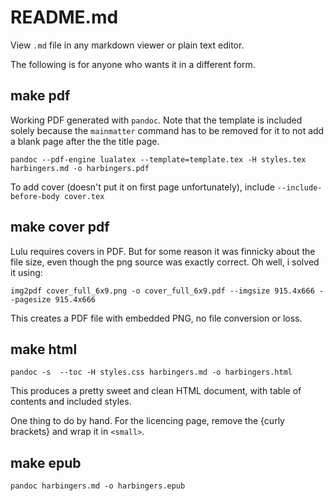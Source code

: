 # README.md

View `.md` file in any markdown viewer or plain text editor.

The following is for anyone who wants it in a different form. 

## make pdf

Working PDF generated with `pandoc`. Note that the template is included solely because the `mainmatter` command has to be removed for it to not add a blank page after the the title page. 

```
pandoc --pdf-engine lualatex --template=template.tex -H styles.tex harbingers.md -o harbingers.pdf
```

To add cover (doesn't put it on first page unfortunately), include `--include-before-body cover.tex`

## make cover pdf

Lulu requires covers in PDF. But for some reason it was finnicky about the file size, even though the png source was exactly correct. Oh well, i solved it using:

```
img2pdf cover_full_6x9.png -o cover_full_6x9.pdf --imgsize 915.4x666 --pagesize 915.4x666
```

This creates a PDF file with embedded PNG, no file conversion or loss.

## make html

```
pandoc -s  --toc -H styles.css harbingers.md -o harbingers.html

```

This produces a pretty sweet and clean HTML document, with table of contents and included styles. 

One thing to do by hand. For the licencing page, remove the {curly brackets} and wrap it in `<small>`.

## make epub

```
pandoc harbingers.md -o harbingers.epub
```
